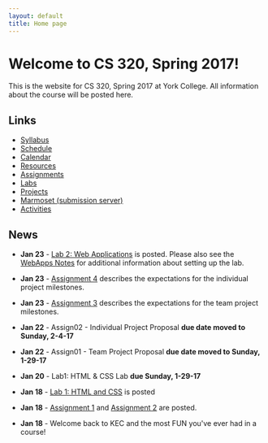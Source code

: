 ```yaml
---
layout: default
title: Home page
---
```


# Welcome to CS 320, Spring 2017!

This is the website for CS 320, Spring 2017 at York College.
All information about the course will be posted here.

## Links

* [Syllabus](syllabus.html)
* [Schedule](schedule.html)
* [Calendar](CS320-Spring2017Calendar.pdf)
* [Resources](resources/index.html)
* [Assignments](assign/index.html)
* [Labs](labs/index.html)
* [Projects](projects/index.html)
* [Marmoset (submission server)](https://cs.ycp.edu/marmoset)
* [Activities](activities.html)

<!-- Commented out Practice Exams, since we did take home exams.
* [Practice Exams](practice/index.html)
­-->

## News
<!-- Commented out news - will add it back in as the semester progresses

* **Apr 25** - [Assignment 10](assign/assign10.html) is an individual reflection on the team project.  [Assignment 11](assign/assign11.html) is a self/peer evaluation for the team project.  They are both due Tuesday, May 10th by 11:59 PM.

* **Apr 25** - [Assignment 9](assign/assign09.html) describes the deliverables for the individual project.

* **Apr 25** - [Assignment 8](assign/assign08.html) describes the deliverables for the team project.

* **Apr 25** - [Team Project Milestone 4](assign/assign03.html) is due Monday, May 2nd.  This will be a 10-minute (max) in-class team presentation/demonstration of your team's progress since milestone 3.  You should have a 95% working system, with a higher degree of "polish".  All SQL database functionality should be implemented for this milestone.  See the guidelines for [Team Project Milestone 4](assign/assign03.html).

* **Apr 16** - [Individual Project Milestone3](assign/assign04.html) is due Friday, April 22nd.  This will be a 3-4 minute in-class demonstration of your progress since Milestone 2.

* **Apr 11** - Updated the Library project on the [Resources page](./resources) to include a many-to-many relationship between the Books and Authors table by implementing a junction table.

* **Apr 6** - By (nearly) unanimous vote, exam 2 will also be a take-home exam.  Exam 2 will be handed out at the end of class on Friday, 4-15-16, and will be due at the start of class on Monday, April 18th.  Since this is a take-home exam, a practice exam will not be provided.

* **Apr 4** - [Team Project Milestone 3](assign/assign03.html) is due Friday, April 15th.  This will be a 10-minute (max) in-class team presentation/demonstration of your team's progress since milestone 2.  SQL database functionality **is required** for this milestone.  A large majority of your classes, methods, test cases, and web page navigation should be implemented by milestone 3, as well.

* **Apr 3** - Added JUnit Test cases to the Library project on the [Resources page](./resources) that provide examples for testing the Derby database queries without needing to have the servlet, controller, or JSP code implemented.

* **Mar 29** - Posted several new links on the [Resources page](./resources) that provide much helpful information on the various technologies that you are using in the implementation of your projects.

* **Mar 29** - Posted an extensive example project on the [Resources page](./resources) that incorporates the Web Applications lab solution (Lab03) with the ORM Lab solution (Lab06).  It provides a web application front-end to the ORM queries, as well as demonstrates the use of login session information, and incorporation of a SQL database persistence layer.

* **Mar 23** - [Individual Project Milestone2](assign/assign04.html) is due Friday, April 8th.  This will be a 3-4 minute in-class demonstration of your progress since Milestone 1.

* **Mar 23** - [Team Project Milestone 2](assign/assign03.html) is due Friday, April 1st.  This will be a 10-minute (max) in-class team presentation/demonstration of your team's progress since milestone 1.  SQL database functionality is not required for this milestone (but *is* required for the third.)

* **Mar 7** - [Assignment 4: Individual Project Milestones](assign/assign04.html) has been updated.  Specifically, **Milestone 1: Baseline** is now due on Wednesday, March 23rd.

* **Mar 7** - [Assignment 3: Team Project Milestones](assign/assign03.html) has been updated.  Specifically, **Milestone 1: Minimal Working System** is now due on Monday, March 21st.

* **Feb 17** - By (nearly) unanimous vote, exam 1 will be a take-home exam.  Exam 1 will be handed out in class on Friday, 2-26-16, and will be due at the start of class on Wednesday, March 9th.  Since this is a take-home exam, a practice exam will not be provided.

* **Feb 10** - [Assignment 6](assign/assign06.html) is due Monday, Feb 22nd by 11:59 PM.

* **Feb 10** - For the in-class presentations of your group's work-in-progress analysis models on Monday (2-15): please use [Violet UML](http://alexdp.free.fr/violetumleditor/page.php) to create a nicely-formatted electronic version of your team's model.  You can download the jarfile from the [Resources](resources/index.html) page.

* **Feb 10** - The [Activities](activities.html) page links to the results of in-class activities.

* **Feb 1** - [Assignment 5](assign/assign05.html) is due Wednesday, Feb 10th by 11:59 PM.

* **Feb 1** - I've added a link in [Assignment 2](assign/assign02.html) for a suggested format for the Individual Project Proposal.  Please follow that basic format for your submission.

* **Feb 1** - [Assignment 2](assign/assign02.html) is due Friday, Feb 5th by 11:59 PM.

* **Jan 26** - I've added links to the XP discussion questions (along with a summary of the XP material) to the schedule page.  Please review the XP reading assignments, keeping in mind the discussion questions (which are in bold).  We will likely not be able to cover all of those questions in class, but you should consider how you would answer them and be prepared to discuss them in class on Friday and Monday..

--->
* **Jan 23** - [Lab 2: Web Applications](labs/lab02.html) is posted.  Please also see the [WebApps Notes](labs/lab02_notes.html) for additional information about setting up the lab.

* **Jan 23** - [Assignment 4](assign/assign04.html) describes the expectations for the individual project milestones.

* **Jan 23** - [Assignment 3](assign/assign03.html) describes the expectations for the team project milestones.

* **Jan 22** - Assign02 - Individual Project Proposal **due date moved to Sunday, 2-4-17**

* **Jan 22** - Assign01 - Team Project Proposal **due date moved to Sunday, 1-29-17**

* **Jan 20** - Lab1: HTML & CSS Lab **due Sunday, 1-29-17**

* **Jan 18** - [Lab 1: HTML and CSS](labs/lab01.html) is posted
* **Jan 18** - [Assignment 1](assign/assign01.html) and [Assignment 2](assign/assign02.html) are posted.
* **Jan 18** - Welcome back to KEC and the most FUN you've ever had in a course!

<!-- vim:set wrap: ­-->
<!-- vim:set linebreak: -->
<!-- vim:set nolist: -->
